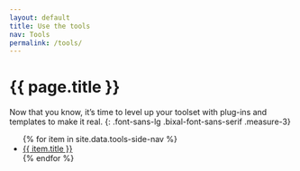```yaml
---
layout: default
title: Use the tools
nav: Tools
permalink: /tools/
---
```

# {{ page.title }}

Now that you know, it’s time to level up your toolset with plug-ins and templates to make it real.
{: .font-sans-lg .bixal-font-sans-serif .measure-3}

<ul>
{% for item in site.data.tools-side-nav %}
<li>
<a href="{{ site.baseurl }}{{ item.url }}" class="text-bold">{{ item.title }}</a>
</li>
{% endfor %}
</ul>